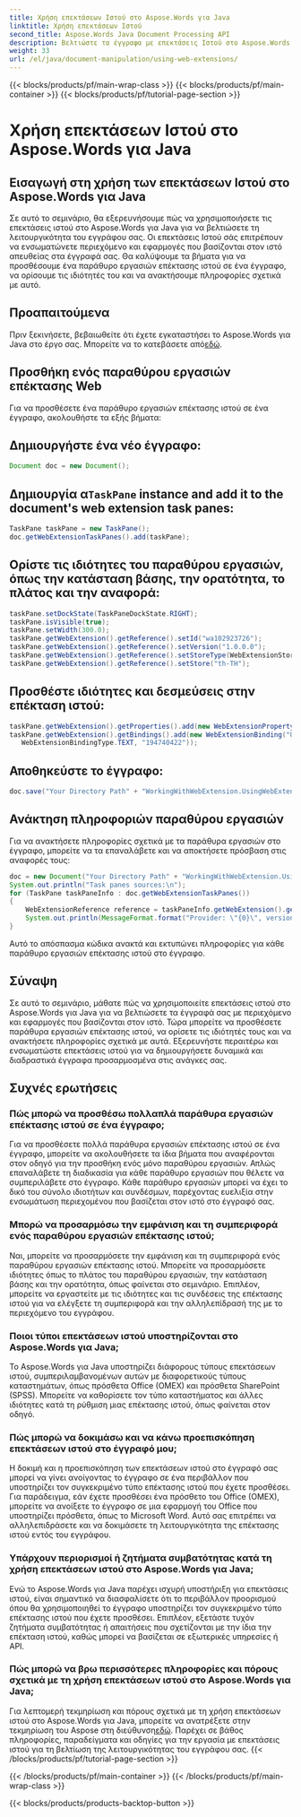 ```yaml
---
title: Χρήση επεκτάσεων Ιστού στο Aspose.Words για Java
linktitle: Χρήση επεκτάσεων Ιστού
second_title: Aspose.Words Java Document Processing API
description: Βελτιώστε τα έγγραφα με επεκτάσεις Ιστού στο Aspose.Words για Java. Μάθετε να ενσωματώνετε απρόσκοπτα περιεχόμενο που βασίζεται στον ιστό.
weight: 33
url: /el/java/document-manipulation/using-web-extensions/
---
```


{{< blocks/products/pf/main-wrap-class >}}
{{< blocks/products/pf/main-container >}}
{{< blocks/products/pf/tutorial-page-section >}}

# Χρήση επεκτάσεων Ιστού στο Aspose.Words για Java


## Εισαγωγή στη χρήση των επεκτάσεων Ιστού στο Aspose.Words για Java

Σε αυτό το σεμινάριο, θα εξερευνήσουμε πώς να χρησιμοποιήσετε τις επεκτάσεις ιστού στο Aspose.Words για Java για να βελτιώσετε τη λειτουργικότητα του εγγράφου σας. Οι επεκτάσεις Ιστού σάς επιτρέπουν να ενσωματώνετε περιεχόμενο και εφαρμογές που βασίζονται στον ιστό απευθείας στα έγγραφά σας. Θα καλύψουμε τα βήματα για να προσθέσουμε ένα παράθυρο εργασιών επέκτασης ιστού σε ένα έγγραφο, να ορίσουμε τις ιδιότητές του και να ανακτήσουμε πληροφορίες σχετικά με αυτό.

## Προαπαιτούμενα

 Πριν ξεκινήσετε, βεβαιωθείτε ότι έχετε εγκαταστήσει το Aspose.Words για Java στο έργο σας. Μπορείτε να το κατεβάσετε από[εδώ](https://releases.aspose.com/words/java/).

## Προσθήκη ενός παραθύρου εργασιών επέκτασης Web

Για να προσθέσετε ένα παράθυρο εργασιών επέκτασης ιστού σε ένα έγγραφο, ακολουθήστε τα εξής βήματα:

## Δημιουργήστε ένα νέο έγγραφο:

```java
Document doc = new Document();
```

##  Δημιουργία α`TaskPane` instance and add it to the document's web extension task panes:

```java
TaskPane taskPane = new TaskPane();
doc.getWebExtensionTaskPanes().add(taskPane);
```

## Ορίστε τις ιδιότητες του παραθύρου εργασιών, όπως την κατάσταση βάσης, την ορατότητα, το πλάτος και την αναφορά:

```java
taskPane.setDockState(TaskPaneDockState.RIGHT);
taskPane.isVisible(true);
taskPane.setWidth(300.0);
taskPane.getWebExtension().getReference().setId("wa102923726");
taskPane.getWebExtension().getReference().setVersion("1.0.0.0");
taskPane.getWebExtension().getReference().setStoreType(WebExtensionStoreType.OMEX);
taskPane.getWebExtension().getReference().setStore("th-TH");
```

## Προσθέστε ιδιότητες και δεσμεύσεις στην επέκταση ιστού:

```java
taskPane.getWebExtension().getProperties().add(new WebExtensionProperty("mailchimpCampaign", "mailchimpCampaign"));
taskPane.getWebExtension().getBindings().add(new WebExtensionBinding("UnnamedBinding_0_1506535429545",
   WebExtensionBindingType.TEXT, "194740422"));
```

## Αποθηκεύστε το έγγραφο:

```java
doc.save("Your Directory Path" + "WorkingWithWebExtension.UsingWebExtensionTaskPanes.docx");
```

## Ανάκτηση πληροφοριών παραθύρου εργασιών

Για να ανακτήσετε πληροφορίες σχετικά με τα παράθυρα εργασιών στο έγγραφο, μπορείτε να τα επαναλάβετε και να αποκτήσετε πρόσβαση στις αναφορές τους:

```java
doc = new Document("Your Directory Path" + "WorkingWithWebExtension.UsingWebExtensionTaskPanes.docx");
System.out.println("Task panes sources:\n");
for (TaskPane taskPaneInfo : doc.getWebExtensionTaskPanes())
{
    WebExtensionReference reference = taskPaneInfo.getWebExtension().getReference();
    System.out.println(MessageFormat.format("Provider: \"{0}\", version: \"{1}\", catalog identifier: \"{2}\";", reference.getStore(), reference.getVersion(), reference.getId()));
}
```

Αυτό το απόσπασμα κώδικα ανακτά και εκτυπώνει πληροφορίες για κάθε παράθυρο εργασιών επέκτασης ιστού στο έγγραφο.

## Σύναψη

Σε αυτό το σεμινάριο, μάθατε πώς να χρησιμοποιείτε επεκτάσεις ιστού στο Aspose.Words για Java για να βελτιώσετε τα έγγραφά σας με περιεχόμενο και εφαρμογές που βασίζονται στον ιστό. Τώρα μπορείτε να προσθέσετε παράθυρα εργασιών επέκτασης ιστού, να ορίσετε τις ιδιότητές τους και να ανακτήσετε πληροφορίες σχετικά με αυτά. Εξερευνήστε περαιτέρω και ενσωματώστε επεκτάσεις ιστού για να δημιουργήσετε δυναμικά και διαδραστικά έγγραφα προσαρμοσμένα στις ανάγκες σας.

## Συχνές ερωτήσεις

### Πώς μπορώ να προσθέσω πολλαπλά παράθυρα εργασιών επέκτασης ιστού σε ένα έγγραφο;

Για να προσθέσετε πολλά παράθυρα εργασιών επέκτασης ιστού σε ένα έγγραφο, μπορείτε να ακολουθήσετε τα ίδια βήματα που αναφέρονται στον οδηγό για την προσθήκη ενός μόνο παραθύρου εργασιών. Απλώς επαναλάβετε τη διαδικασία για κάθε παράθυρο εργασιών που θέλετε να συμπεριλάβετε στο έγγραφο. Κάθε παράθυρο εργασιών μπορεί να έχει το δικό του σύνολο ιδιοτήτων και συνδέσμων, παρέχοντας ευελιξία στην ενσωμάτωση περιεχομένου που βασίζεται στον ιστό στο έγγραφό σας.

### Μπορώ να προσαρμόσω την εμφάνιση και τη συμπεριφορά ενός παραθύρου εργασιών επέκτασης ιστού;

Ναι, μπορείτε να προσαρμόσετε την εμφάνιση και τη συμπεριφορά ενός παραθύρου εργασιών επέκτασης ιστού. Μπορείτε να προσαρμόσετε ιδιότητες όπως το πλάτος του παραθύρου εργασιών, την κατάσταση βάσης και την ορατότητα, όπως φαίνεται στο σεμινάριο. Επιπλέον, μπορείτε να εργαστείτε με τις ιδιότητες και τις συνδέσεις της επέκτασης ιστού για να ελέγξετε τη συμπεριφορά και την αλληλεπίδρασή της με το περιεχόμενο του εγγράφου.

### Ποιοι τύποι επεκτάσεων ιστού υποστηρίζονται στο Aspose.Words για Java;

Το Aspose.Words για Java υποστηρίζει διάφορους τύπους επεκτάσεων ιστού, συμπεριλαμβανομένων αυτών με διαφορετικούς τύπους καταστημάτων, όπως πρόσθετα Office (OMEX) και πρόσθετα SharePoint (SPSS). Μπορείτε να καθορίσετε τον τύπο καταστήματος και άλλες ιδιότητες κατά τη ρύθμιση μιας επέκτασης ιστού, όπως φαίνεται στον οδηγό.

### Πώς μπορώ να δοκιμάσω και να κάνω προεπισκόπηση επεκτάσεων ιστού στο έγγραφό μου;

Η δοκιμή και η προεπισκόπηση των επεκτάσεων ιστού στο έγγραφό σας μπορεί να γίνει ανοίγοντας το έγγραφο σε ένα περιβάλλον που υποστηρίζει τον συγκεκριμένο τύπο επέκτασης ιστού που έχετε προσθέσει. Για παράδειγμα, εάν έχετε προσθέσει ένα πρόσθετο του Office (OMEX), μπορείτε να ανοίξετε το έγγραφο σε μια εφαρμογή του Office που υποστηρίζει πρόσθετα, όπως το Microsoft Word. Αυτό σας επιτρέπει να αλληλεπιδράσετε και να δοκιμάσετε τη λειτουργικότητα της επέκτασης ιστού εντός του εγγράφου.

### Υπάρχουν περιορισμοί ή ζητήματα συμβατότητας κατά τη χρήση επεκτάσεων ιστού στο Aspose.Words για Java;

Ενώ το Aspose.Words για Java παρέχει ισχυρή υποστήριξη για επεκτάσεις ιστού, είναι σημαντικό να διασφαλίσετε ότι το περιβάλλον προορισμού όπου θα χρησιμοποιηθεί το έγγραφο υποστηρίζει τον συγκεκριμένο τύπο επέκτασης ιστού που έχετε προσθέσει. Επιπλέον, εξετάστε τυχόν ζητήματα συμβατότητας ή απαιτήσεις που σχετίζονται με την ίδια την επέκταση ιστού, καθώς μπορεί να βασίζεται σε εξωτερικές υπηρεσίες ή API.

### Πώς μπορώ να βρω περισσότερες πληροφορίες και πόρους σχετικά με τη χρήση επεκτάσεων ιστού στο Aspose.Words για Java;

 Για λεπτομερή τεκμηρίωση και πόρους σχετικά με τη χρήση επεκτάσεων ιστού στο Aspose.Words για Java, μπορείτε να ανατρέξετε στην τεκμηρίωση του Aspose στη διεύθυνση[εδώ](https://reference.aspose.com/words/java/). Παρέχει σε βάθος πληροφορίες, παραδείγματα και οδηγίες για την εργασία με επεκτάσεις ιστού για τη βελτίωση της λειτουργικότητας του εγγράφου σας.
{{< /blocks/products/pf/tutorial-page-section >}}

{{< /blocks/products/pf/main-container >}}
{{< /blocks/products/pf/main-wrap-class >}}

{{< blocks/products/products-backtop-button >}}

